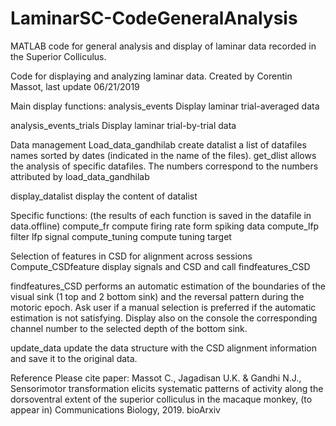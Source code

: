 # LaminarSC-CodeGeneralAnalysis
MATLAB code for general analysis and display of laminar data recorded in the Superior Colliculus. 

Code for displaying and analyzing laminar data.
Created by Corentin Massot, last update 06/21/2019

Main display functions:
analysis_events
	Display laminar trial-averaged data

analysis_events_trials
	Display laminar trial-by-trial data

Data management
Load_data_gandhilab 
create datalist a list of datafiles names sorted by dates (indicated in the name of the files).
get_dlist
allows the analysis of specific datafiles. The numbers correspond to the numbers attributed by load_data_gandhilab

display_datalist
display the content of datalist


Specific functions: (the results of each function is saved in the datafile in data.offline)
compute_fr
compute firing rate form spiking data
compute_lfp
filter lfp signal
compute_tuning
compute tuning target


Selection of features in CSD for alignment across sessions
Compute_CSDfeature
display signals and CSD and call findfeatures_CSD

findfeatures_CSD
performs an automatic estimation of the boundaries of the visual sink (1 top and 2 bottom sink) and the reversal pattern during the motoric epoch. Ask user if a manual selection is preferred if the automatic estimation is not satisfying. Display also on the console the corresponding channel number to the selected depth of the bottom sink.

update_data
update the data structure with the CSD alignment information and save it to the original data.    

Reference
Please cite paper:  Massot C., Jagadisan U.K. & Gandhi N.J., Sensorimotor transformation elicits systematic patterns of activity along the dorsoventral extent of the superior colliculus in the macaque monkey, (to appear in) Communications Biology, 2019.  bioArxiv


